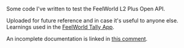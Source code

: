 Some code I've written to test the FeelWorld L2 Plus Open API.

Uploaded for future reference and in case it's useful to anyone else.\
Learnings used in the [FeelWorld Tally App](/redyau/feelworld_tally).

An incomplete documentation is linked in [this comment](https://github.com/bitfocus/companion-module-requests/issues/384#issuecomment-967026648).